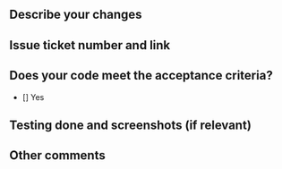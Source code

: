 ## Describe your changes

## Issue ticket number and link

## Does your code meet the acceptance criteria?
- [] Yes

## Testing done and screenshots (if relevant)

## Other comments
